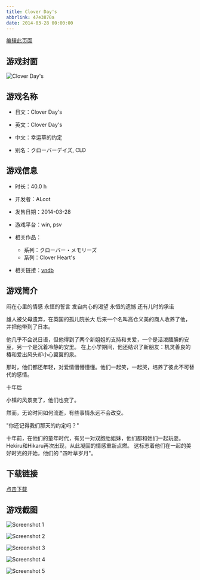 ```yaml
---
title: Clover Day's
abbrlink: 47e3870a
date: 2014-03-28 00:00:00
---
```

[编辑此页面](https://github.com/ACG-3/ADV3-source/blob/main/source/_posts/games/Clover%20Day%27s.md)

## 游戏封面

![Clover Day's](https%3A//pan.timero.xyz/onedrive/img_lib_001/Clover%20Day%27s_cover.avif)


## 游戏名称

- 日文：Clover Day's
- 英文：Clover Day's
- 中文：幸运草的约定

- 别名：クローバーデイズ, CLD


## 游戏信息

- 时长：40.0 h
- 开发者：ALcot
- 发售日期：2014-03-28
- 游戏平台：win, psv
- 相关作品：
   - 系列：クローバー・メモリーズ
   - 系列：Clover Heart's

- 相关链接：[vndb](https://vndb.org/v13325)


## 游戏简介

闷在心里的情感
永恒的誓言
发自内心的渴望
永恒的遗憾
还有儿时的承诺

雄人被父母遗弃，在英国的孤儿院长大 后来一个名叫高仓义美的商人收养了他，并把他带到了日本。

他几乎不会说日语，但他得到了两个新姐姐的支持和关爱，一个是活泼腼腆的安豆，另一个是沉着冷静的安里。
在上小学期间，他还结识了新朋友：机灵善良的椿和爱出风头却小心翼翼的泉。

那时，他们都还年轻，对爱情懵懵懂懂。他们一起笑，一起哭，培养了彼此不可替代的感情。

十年后

小镇的风景变了，他们也变了。

然而，无论时间如何流逝，有些事情永远不会改变。

"你还记得我们那天的约定吗？"

十年前，在他们的童年时代，有另一对双胞胎姐妹，他们都和她们一起玩耍。
Hekiru和Hikaru再次出现，从此凝固的情感重新点燃。
这标志着他们在一起的美好时光的开始，他们的 "四叶草岁月"。




## 下载链接

[点击下载](https://pan.timero.xyz/onedrive/adv_lib_001/Clover%20Day%27s)


## 游戏截图


![Screenshot 1](https%3A//pan.timero.xyz/onedrive/img_lib_001/Clover%20Day%27s_Screenshot_1.avif)

![Screenshot 2](https%3A//pan.timero.xyz/onedrive/img_lib_001/Clover%20Day%27s_Screenshot_2.avif)

![Screenshot 3](https%3A//pan.timero.xyz/onedrive/img_lib_001/Clover%20Day%27s_Screenshot_3.avif)

![Screenshot 4](https%3A//pan.timero.xyz/onedrive/img_lib_001/Clover%20Day%27s_Screenshot_4.avif)

![Screenshot 5](https%3A//pan.timero.xyz/onedrive/img_lib_001/Clover%20Day%27s_Screenshot_5.avif)

